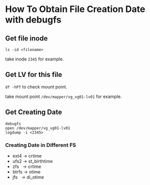 # How To Obtain File Creation Date with debugfs

## Get file inode

`ls -id <filename>`

take inode `2345` for example.

## Get LV for this file

`df -hPT` to check mount point.

take mount point `/dev/mapper/vg_vg01-lv01` for example.

## Get Creating Date

```
debugfs
open /dev/mapper/vg_vg01-lv01
logdump -i <2345>
```

### Creating Date in Different FS

- ext4 ->  crtime
- ufs2 -> st_birthtime
- zfs   -> crtime
- btrfs -> otime
- jfs    -> di_otime
